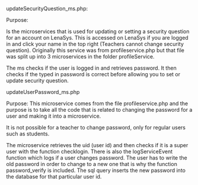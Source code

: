 updateSecurityQuestion_ms.php:

Purpose:

Is the microservices that is used for updating or setting a security question for an account on LenaSys. This is accessed on LenaSys if you are logged in and click your name in the top right (Teachers cannot change security question). Originally this service was from profileservice.php but that file was split up into 3 microservices in the folder profileService.

The ms checks if the user is logged in and retrieves password. It then checks if the typed in password is correct before allowing you to set or update security question.

updateUserPassword_ms.php

Purpose: 
This microservice comes from the file profileservice.php and the purpose is to take all the code that is related to changing the password for a user and making it into a microservice.

It is not possible for a teacher to change password, only for regular users such as students.

The microservice retrieves the uid (user id) and then checks if it is a super user with the function checklogin. There is also the logServiceEvent function which logs if a user changes password. The user has to write the old password in order to change to a new one that is why the function password_verify is included. The sql query inserts the new password into the database for that particular user id.
